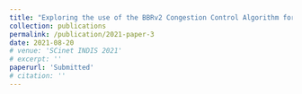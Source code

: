 ```yaml
---
title: "Exploring the use of the BBRv2 Congestion Control Algorithm for use on Data Transfer Nodes"
collection: publications
permalink: /publication/2021-paper-3
date: 2021-08-20
# venue: 'SCinet INDIS 2021'
# excerpt: ''
paperurl: 'Submitted'
# citation: ''
---
```

